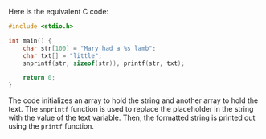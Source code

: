 Here is the equivalent C code:

```c
#include <stdio.h>

int main() {
    char str[100] = "Mary had a %s lamb";
    char txt[] = "little";
    snprintf(str, sizeof(str)), printf(str, txt);

    return 0;
}
```
The code initializes an array to hold the string and another array to hold the text. The `snprintf` function is used to replace the placeholder in the string with the value of the text variable. Then, the formatted string is printed out using the `printf` function.
